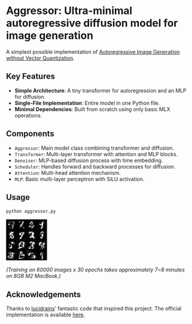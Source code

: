 # Aggressor: Ultra-minimal autoregressive diffusion model for image generation

A simplest possible implementation of [Autoregressive Image Generation without Vector Quantization](https://arxiv.org/abs/2406.11838).

## Key Features

- **Simple Architecture**: A tiny transformer for autoregression and an MLP for diffusion.
- **Single-File Implementation**: Entire model in one Python file.
- **Minimal Dependencies**: Built from scratch using only basic MLX operations.

## Components

- `Aggressor`: Main model class combining transformer and diffusion.
- `Transformer`: Multi-layer transformer with attention and MLP blocks.
- `Denoiser`: MLP-based diffusion process with time embedding.
- `Scheduler`: Handles forward and backward processes for diffusion.
- `Attention`: Multi-head attention mechanism.
- `MLP`: Basic multi-layer perceptron with SiLU activation.

## Usage

```zsh
python aggressor.py
```

![Alt text](https://raw.githubusercontent.com/JosefAlbers/Aggressor/main/assets/aggressor_mnist.png)

*(Training on 60000 images x 30 epochs takes approximately 7~8 minutes on 8GB M2 MacBook.)*

## Acknowledgements

Thanks to [lucidrains](https://github.com/lucidrains/autoregressive-diffusion-pytorch)' fantastic code that inspired this project. The official implementation is available [here](https://github.com/LTH14/mar).

